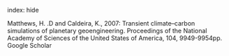 index: hide

<div class="Citation">

  <div class="Citation-body">
    <div class="Citation-text">Matthews, H. .D and Caldeira, K., 2007: Transient climate–carbon simulations of planetary geoengineering. <span class="Article-journal">Proceedings of the National Academy of Sciences of the United States of America, </span><span class="Article-volume">104, </span>9949-9954pp.</div>
    <div class="Citation-links">
      <div class="CitationLink" data-href="https://scholar.google.com/scholar?q=Transient+climate%E2%80%93carbon+simulations+of+planetary+geoengineering">
        <div class="CitationLink-icon CitationLink-Scholar"></div>
        <div class="CitationLink-text">Google Scholar</div>
      </div>
    </div>
  </div>
</div>


<div class="Citation-copy">

</div>